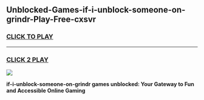 
## Unblocked-Games-if-i-unblock-someone-on-grindr-Play-Free-cxsvr
<h3>
<a href="https://premium76.site?title=if-i-unblock-someone-on-grindr&ref=19M">CLICK TO PLAY</a></h3>
<hr>

<h3>
<a href="https://premium76.site?title=if-i-unblock-someone-on-grindr&ref=19M">CLICK 2 PLAY</a>
  
</h3>

<a href="https://premium76.site?title=if-i-unblock-someone-on-grindr&ref=19M"><img src="https://clearcache.store/games.png"></a>


**if-i-unblock-someone-on-grindr games unblocked: Your Gateway to Fun and Accessible Online Gaming**
